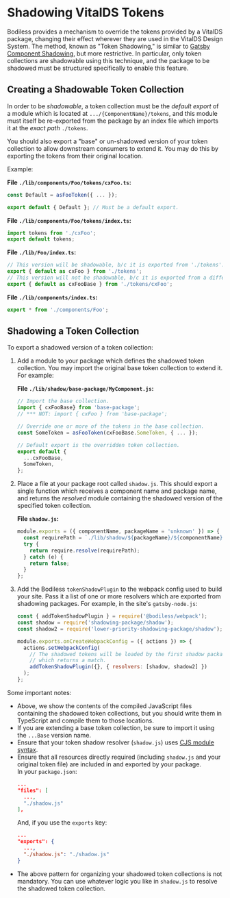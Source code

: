 # Shadowing VitalDS Tokens

Bodiless provides a mechanism to override the tokens provided by a VitalDS package, changing their
effect wherever they are used in the VitalDS Design System. The method, known as "Token Shadowing,"
is similar to [Gatsby Component
Shadowing](https://www.gatsbyjs.com/blog/2019-04-29-component-shadowing/ ':target=_blank'), but more
restrictive. In particular, only token collections are shadowable using this technique, and the
package to be shadowed must be structured specifically to enable this feature.

## Creating a Shadowable Token Collection

In order to be _shadowable_, a token collection must be the _default export_ of a module which is
located at `.../{ComponentName}/tokens`, and this module must itself be re-exported from the package
by an index file which imports it at the _exact path_ `./tokens`.

You should also export a "base" or un-shadowed version of your token collection to allow downstream
consumers to extend it. You may do this by exporting the tokens from their original location.

Example:

**File `./lib/components/Foo/tokens/cxFoo.ts`:**

```js
const Default = asFooToken({ ... });

export default { Default }; // Must be a default export.
```

**File `./lib/components/Foo/tokens/index.ts`:**

```js
import tokens from './cxFoo';
export default tokens;
```

**File `./lib/Foo/index.ts`:**

```js
// This version will be shadowable, b/c it is exported from './tokens'.
export { default as cxFoo } from './tokens';
// This version will not be shadowable, b/c it is exported from a different path.
export { default as cxFooBase } from './tokens/cxFoo';
```

**File `./lib/components/index.ts`:**

```js
export * from './components/Foo';
```

## Shadowing a Token Collection

To export a shadowed version of a token collection:

01. Add a module to your package which defines the shadowed token collection. You may import the
    original base token collection to extend it.  
    For example:

    **File `./lib/shadow/base-package/MyComponent.js`:**

    ```js
    // Import the base collection.
    import { cxFooBase} from 'base-package';
    // *** NOT: import { cxFoo } from 'base-package';

    // Override one or more of the tokens in the base collection.
    const SomeToken = asFooToken(cxFooBase.SomeToken, { ... });

    // Default export is the overridden token collection.
    export default {
      ...cxFooBase,
      SomeToken,
    };
    ```

01. Place a file at your package root called `shadow.js`. This should export a single function which
    receives a component name and package name, and returns the _resolved_ module containing the
    shadowed version of the specified token collection.

    **File `shadow.js`:**

    ```js
    module.exports = ({ componentName, packageName = 'unknown' }) => {
      const requirePath = `./lib/shadow/${packageName}/${componentName}`;
      try {
        return require.resolve(requirePath);
      } catch (e) {
        return false;
      }
    };
    ```

01. Add the Bodiless `tokenShadowPlugin` to the webpack config used to build your site. Pass it a
    list of one or more resolvers which are exported from shadowing packages. For example, in the
    site's `gatsby-node.js`:

    ```js
    const { addTokenShadowPlugin } = require('@bodiless/webpack');
    const shadow = require('shadowing-package/shadow');
    const shadow2 = require('lower-priority-shadowing-package/shadow');

    module.exports.onCreateWebpackConfig = ({ actions }) => {
      actions.setWebpackConfig(
        // The shadowed tokens will be loaded by the first shadow package
        // which returns a match.
        addTokenShadowPlugin({}, { resolvers: [shadow, shadow2] })
      );
    };
    ```

Some important notes:

- Above, we show the contents of the compiled JavaScript files containing the shadowed token
  collections, but you should write them in TypeScript and compile them to those locations.
- If you are extending a base token collection, be sure to import it using the `...Base` version
  name.
- Ensure that your token shadow resolver (`shadow.js`) uses [CJS module
  syntax](https://www.typescriptlang.org/docs/handbook/2/modules.html#commonjs-syntax
  ':target=_blank').
- Ensure that all resources directly required (including `shadow.js` and your original token file)
  are included in and exported by your package.  
  In your `package.json`:
  ```json
  ...
  "files": [
    ...,
    "./shadow.js"
  ],
  ```
  And, if you use the `exports` key:
  ```json
  ...
  "exports": {
    ...,
    "./shadow.js": "./shadow.js"
  }
  ```
- The above pattern for organizing your shadowed token collections is not mandatory. You can use
  whatever logic you like in `shadow.js` to resolve the shadowed token collection.
